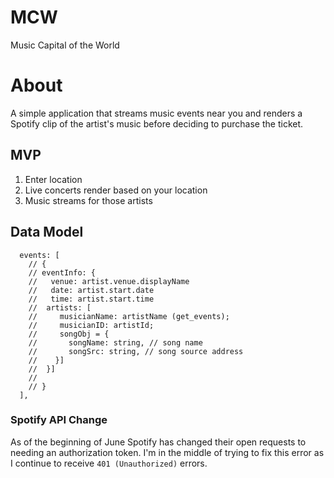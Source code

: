 # MCW
Music Capital of the World

# About

A simple application that streams music events near you and renders a Spotify clip of the artist's music before deciding to purchase the ticket.

## MVP

1. Enter location
2. Live concerts render based on your location
3. Music streams for those artists

## Data Model

```
  events: [
    // {
    // eventInfo: {
    //   venue: artist.venue.displayName
    //   date: artist.start.date
    //   time: artist.start.time
    //  artists: [
    //     musicianName: artistName (get_events);
    //     musicianID: artistId;
    //     songObj = {
    //       songName: string, // song name
    //       songSrc: string, // song source address
    //    }]
    //  }]
    //
    // }
  ],

  ```

### Spotify API Change

As of the beginning of June Spotify has changed their open requests to needing an authorization token. I'm in the middle of trying to fix this error as I continue to receive `401 (Unauthorized)` errors.
